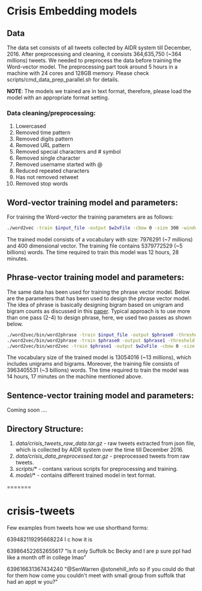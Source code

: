 # Crisis Embedding models

## Data
The data set consists of all tweets collected by AIDR system till December, 2016. After preprocessing and cleaning, it consists 364,635,750 (~364 millions) tweets. We needed to preprocess the data before training the Word-vector model. The preprocessing part took around 5 hours in a machine with 24 cores and 128GB memory. Please check scripts/cmd_data_prep_parallel.sh for details.

**NOTE**: The models we trained are in text format, therefore, please load the model with an appropriate format setting.

### Data cleaning/preprocessing:
1. Lowercased
2. Removed time pattern
3. Removed digits pattern
4. Removed URL pattern    
5. Removed special characters and # symbol
6. Removed single character
7. Removed username started with @
8. Reduced repeated characters
9. Has not removed retweet
10. Removed stop words


## Word-vector training model and parameters:
For training the Word-vector the training parameters are as follows:

```sh
./word2vec -train $input_file -output $w2vFile -cbow 0 -size 300 -window 5 -alpha 0.025 -negative 5 -hs 1 -sample 1e-4 -threads 24 -binary 0 -iter 15 -min-count 5 -save-vocab $vocabFile
```
The trained model consists of a vocabulary with size: 7976291 (~7 millions) and 400 dimensional vector. The training file contains 5379772529 (~5 billions) words.
The time required to train this model was 12 hours, 28 minutes.


## Phrase-vector training model and parameters:
The same data has been used for training the phrase vector model. Below are the parameters that has been used to design the phrase vector model. The idea of phrase is basically designing bigram based on unigram and bigram counts as discussed in this [paper](https://papers.nips.cc/paper/5021-distributed-representations-of-words-and-phrases-and-their-compositionality.pdf). Typical approach is to use more than one pass (2-4) to design phrase, here, we used two passes as shown below.  

```sh
./word2vec/bin/word2phrase -train $input_file -output $phrase0 -threshold 100 -debug 2
./word2vec/bin/word2phrase -train $phrase0 -output $phrase1 -threshold 50 -debug 2
./word2vec/bin/word2vec -train $phrase1 -output $w2vFile -cbow 0 -size 300 -window 5 -alpha 0.025 -negative 5 -hs 1 -sample 1e-4 -threads 40 -binary 0 -iter 15 -min-count 5 -save-vocab $vocabFile
```
The vocabulary size of the trained model is 13054016 (~13 millions), which includes unigrams and bigrams. Moreover, the training file consists of 3963405531 (~3 billions) words. The time required to train the model was 14 hours, 17 minutes on the machine mentioned above.

## Sentence-vector training model and parameters:
Coming soon ....



## Directory Structure:
1. *data/crisis_tweets_raw_data.tar.gz* - raw tweets extracted from json file, which is collected by AIDR system over the time till December 2016.
2. *data/crisis_data_preprocessed.tar.gz* - preprocessed tweets from raw tweets.
3. *scripts/** - contans various scripts for preprocessing and training.
4. *model/** - contains different trained model in text format.

=======
# crisis-tweets

Few examples from tweets how we use shorthand forms:

639482119295668224
I c how it is

639864522652655617	"Is it only Suffolk bc Becky and I are p sure ppl had like a month off in college lmao"


639616631367434240	"@SenWarren @stonehill_info so if you could do that for them how come you couldn't meet with small group from suffolk that had an appt w you?"

